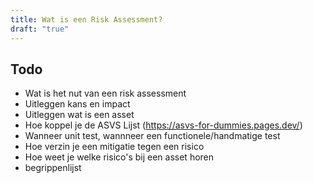 ```yaml
---
title: Wat is een Risk Assessment?
draft: "true"
---
```

## Todo
- Wat is het nut van een risk assessment
- Uitleggen kans en impact 
- Uitleggen wat is een asset
- Hoe koppel je de ASVS Lijst (https://asvs-for-dummies.pages.dev/)
- Wanneer unit test, wannneer een functionele/handmatige test
- Hoe verzin je een mitigatie tegen een risico
- Hoe weet je welke risico's bij een asset horen
- begrippenlijst

